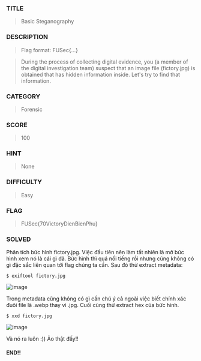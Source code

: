 ### TITLE
>Basic Steganography
### DESCRIPTION
> Flag format: FUSec{...}

> During the process of collecting digital evidence, you (a member of the digital investigation team) suspect that an image file (fictory.jpg) is obtained that has hidden information inside. Let's try to find that information.
### CATEGORY
>Forensic
### SCORE
>100
### HINT
>None
### DIFFICULTY
>Easy
### FLAG
>FUSec{70VictoryDienBienPhu}
### SOLVED
Phân tích bức hình fictory.jpg. Việc đầu tiên nên làm tất nhiên là mở bức hình xem nó là cái gì đã. Bức hình thì quá nổi tiếng rồi nhưng cũng không có gì đặc sắc liên quan tới flag chúng ta cần. Sau đó thử extract metadata:
```
$ exiftool fictory.jpg
```
![image](https://github.com/u53r007/2024/assets/165979681/874ad9ea-7cf0-452a-acbe-0ff5d2599ebe)

Trong metadata cũng không có gì cần chú ý cả ngoài việc biết chính xác đuôi file là .webp thay vì .jpg. Cuối cùng thử extract hex của bức hình.
```
$ xxd fictory.jpg
```
![image](https://github.com/u53r007/2024/assets/165979681/31c07384-3f37-491d-aaa9-e676663bf635)

Và nó ra luôn :)) Ảo thật đấy!!

#### END!!
